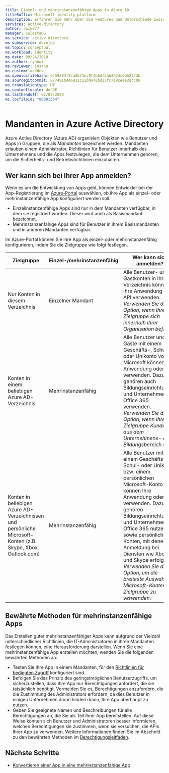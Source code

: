 ```yaml
---
title: Einzel- und mehrinstanzenfähige Apps in Azure AD
titleSuffix: Microsoft identity platform
description: Erfahren Sie mehr über die Features und Unterschiede zwischen einzel- und mehrinstanzenfähige Apps in Azure AD.
services: active-directory
author: rwike77
manager: CelesteDG
ms.service: active-directory
ms.subservice: develop
ms.topic: conceptual
ms.workload: identity
ms.date: 09/24/2018
ms.author: ryanwi
ms.reviewer: justhu
ms.custom: aaddev
ms.openlocfilehash: ec59383f9ca2b71ec9f4b6df3ab2e24c6b52473b
ms.sourcegitcommit: 877491bd46921c11dd478bd25fc718ceee2dcc08
ms.translationtype: HT
ms.contentlocale: de-DE
ms.lasthandoff: 07/02/2020
ms.locfileid: "80881364"
---
```

# <a name="tenancy-in-azure-active-directory"></a>Mandanten in Azure Active Directory

Azure Active Directory (Azure AD) organisiert Objekten wie Benutzer und Apps in Gruppen, die als *Mandanten* bezeichnet werden. Mandanten erlauben einem Administrator, Richtlinien für Benutzer innerhalb des Unternehmens und die Apps festzulegen, die dem Unternehmen gehören, um die Sicherheits- und Betriebsrichtlinien einzuhalten. 

## <a name="who-can-sign-in-to-your-app"></a>Wer kann sich bei Ihrer App anmelden?

Wenn es um die Entwicklung von Apps geht, können Entwickler bei der App-Registrierung im [Azure-Portal](https://portal.azure.com) auswählen, ob ihre App als einzel- oder mehrinstanzenfähige App konfiguriert werden soll.
* Einzelinstanzenfähige Apps sind nur in dem Mandanten verfügbar, in dem sie registriert wurden. Dieser wird auch als Basismandant bezeichnet.
* Mehrinstanzenfähige Apps sind für Benutzer in ihrem Basismandanten und in anderen Mandanten verfügbar.

Im Azure-Portal können Sie Ihre App als einzel- oder mehrinstanzenfähig konfigurieren, indem Sie die Zielgruppe wie folgt festlegen.

| Zielgruppe | Einzel-/mehrinstanzenfähig | Wer kann sich anmelden? | 
|----------|--------| ---------|
| Nur Konten in diesem Verzeichnis | Einzelner Mandant | Alle Benutzer- und Gastkonten in Ihrem Verzeichnis können Ihre Anwendung oder API verwenden.<br>*Verwenden Sie diese Option, wenn Ihre Zielgruppe sich innerhalb Ihrer Organisation befindet.* |
| Konten in einem beliebigen Azure AD-Verzeichnis | Mehrinstanzenfähig | Alle Benutzer und Gäste mit einem Geschäfts-, Schul- oder Unikonto von Microsoft können Ihre Anwendung oder API verwenden. Dazu gehören auch Bildungseinrichtungen und Unternehmen, die Office 365 verwenden.<br>*Verwenden Sie diese Option, wenn Ihre Zielgruppe Kunden aus dem Unternehmens- oder Bildungsbereich sind.* |
| Konten in beliebigen Azure AD-Verzeichnissen und persönliche Microsoft-Konten (z.B. Skype, Xbox, Outlook.com) | Mehrinstanzenfähig | Alle Benutzer mit einem Geschäfts-, Schul- oder Unikonto bzw. einem persönlichen Microsoft-Konto können Ihre Anwendung oder API verwenden. Dazu gehören Bildungseinrichtungen und Unternehmen, die Office 365 nutzen, sowie persönliche Konten, mit denen die Anmeldung bei Diensten wie Xbox und Skype erfolgt.<br>*Verwenden Sie diese Option, um die breiteste Auswahl an Microsoft-Konten als Zielgruppe zu verwenden.* | 

## <a name="best-practices-for-multi-tenant-apps"></a>Bewährte Methoden für mehrinstanzenfähige Apps

Das Erstellen guter mehrinstanzenfähiger Apps kann aufgrund der Vielzahl unterschiedlicher Richtlinien, die IT-Administratoren in ihren Mandanten festlegen können, eine Herausforderung darstellen. Wenn Sie eine mehrinstanzenfähige App erstellen möchten, wenden Sie die folgenden bewährten Methoden an:

* Testen Sie Ihre App in einem Mandanten, für den [Richtlinien für bedingten Zugriff](../azuread-dev/conditional-access-dev-guide.md) konfiguriert sind.
* Befolgen Sie das Prinzip des geringstmöglichen Benutzerzugriffs, um sicherzustellen, dass Ihre App nur Berechtigungen anfordert, die sie tatsächlich benötigt. Vermeiden Sie es, Berechtigungen anzufordern, die die Zustimmung des Administrators erfordern, da dies Benutzer in einigen Unternehmen daran hindern kann, Ihre App überhaupt zu nutzen. 
* Geben Sie geeignete Namen und Beschreibungen für alle Berechtigungen an, die Sie als Teil Ihrer App bereitstellen. Auf diese Weise können sich Benutzer und Administratoren besser informieren, welchen Berechtigungen sie zustimmen, wenn sie versuchen, die APIs Ihrer App zu verwenden. Weitere Informationen finden Sie im Abschnitt zu den bewährten Methoden im [Berechtigungsleitfaden](v2-permissions-and-consent.md).

## <a name="next-steps"></a>Nächste Schritte

* [Konvertieren einer App in eine mehrinstanzenfähige App](howto-convert-app-to-be-multi-tenant.md)

